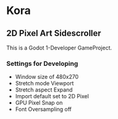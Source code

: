 # Kora #
## 2D Pixel Art Sidescroller ##

This is a Godot 1-Developer GameProject.

### Settings for Developing ###
* Window size of 480x270
* Stretch mode Viewport
* Stretch aspect Expand
* Import default set to 2D Pixel
* GPU Pixel Snap on
* Font Oversampling off

